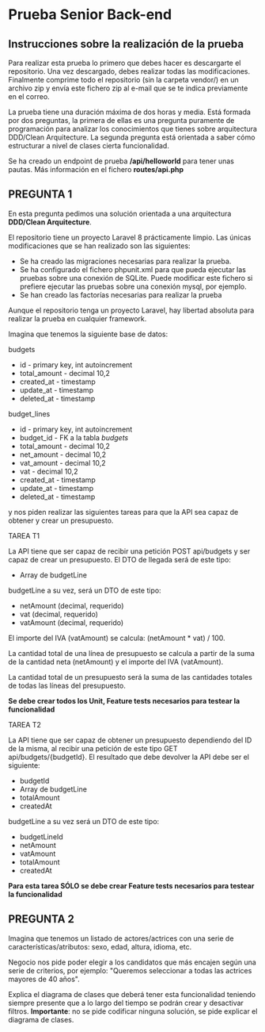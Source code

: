 # Prueba Senior Back-end

## Instrucciones sobre la realización de la prueba
Para realizar esta prueba lo primero que debes hacer es descargarte el repositorio. Una vez descargado, debes realizar todas las modificaciones. Finalmente comprime todo el repositorio (sin la carpeta vendor/) en un archivo zip y envía este fichero zip al e-mail que se te indica previamente en el correo.

La prueba tiene una duración máxima de dos horas y media. Está formada por dos preguntas, la primera de ellas es una pregunta puramente de programación para analizar los conocimientos que tienes sobre arquitectura DDD/Clean Arquitecture. La segunda pregunta está orientada a saber cómo estructurar a nivel de clases cierta funcionalidad.

Se ha creado un endpoint de prueba **/api/helloworld** para tener unas pautas. Más información en el fichero **routes/api.php**

## PREGUNTA 1

En esta pregunta pedimos una solución orientada a una arquitectura **DDD/Clean Arquitecture**.

El repositorio tiene un proyecto Laravel 8 prácticamente limpio. Las únicas modificaciones que se han realizado son las siguientes:

- Se ha creado las migraciones necesarias para realizar la prueba.
- Se ha configurado el fichero phpunit.xml para que pueda ejecutar las pruebas sobre una conexión de SQLite. Puede modificar este fichero si prefiere ejecutar las pruebas sobre una conexión mysql, por ejemplo.
- Se han creado las factorías necesarias para realizar la prueba

Aunque el repositorio tenga un proyecto Laravel, hay libertad absoluta para realizar la prueba en cualquier framework.

Imagina que tenemos la siguiente base de datos:

budgets

- id - primary key, int autoincrement
- total_amount - decimal 10,2
- created_at - timestamp
- update_at - timestamp
- deleted_at - timestamp

budget_lines

- id - primary key, int autoincrement
- budget_id - FK a la tabla *budgets*
- total_amount - decimal 10,2
- net_amount - decimal 10,2
- vat_amount - decimal 10,2
- vat - decimal 10,2
- created_at - timestamp
- update_at - timestamp
- deleted_at - timestamp

y nos piden realizar las siguientes tareas para que la API sea capaz de obtener y crear un presupuesto.

TAREA T1

La API tiene que ser capaz de recibir una petición POST api/budgets y ser capaz de crear un presupuesto. El DTO de llegada será de este tipo:

- Array de budgetLine

budgetLine a su vez, será un DTO de este tipo:

- netAmount (decimal, requerido)
- vat (decimal, requerido)
- vatAmount (decimal, requerido)

El importe del IVA (vatAmount) se calcula: (netAmount * vat) / 100.

La cantidad total de una línea de presupuesto se calcula a partir de la suma de la cantidad neta (netAmount) y el importe del IVA (vatAmount).

La cantidad total de un presupuesto será la suma de las cantidades totales de todas las líneas del presupuesto.

**Se debe crear todos los Unit, Feature tests necesarios para testear la funcionalidad**

TAREA T2

La API tiene que ser capaz de obtener un presupuesto dependiendo del ID de la misma, al recibir una petición de este tipo GET api/budgets/{budgetId}. El resultado que debe devolver la API debe ser el siguiente:

- budgetId
- Array de budgetLine
- totalAmount
- createdAt

budgetLine a su vez será un DTO de este tipo:

- budgetLineId
- netAmount
- vatAmount
- totalAmount
- createdAt

**Para esta tarea SÓLO se debe crear Feature tests necesarios para testear la funcionalidad**

## PREGUNTA 2

Imagina que tenemos un listado de actores/actrices con una serie de características/atributos: sexo, edad, altura, idioma, etc.

Negocio nos pide poder elegir a los candidatos que más encajen según una serie de criterios, por ejemplo: "Queremos seleccionar a todas las actrices mayores de 40 años".

Explica el diagrama de clases que deberá tener esta funcionalidad teniendo siempre presente que a lo largo del tiempo se podrán crear y desactivar filtros. **Importante**: no se pide codificar ninguna solución, se pide explicar el diagrama de clases.
